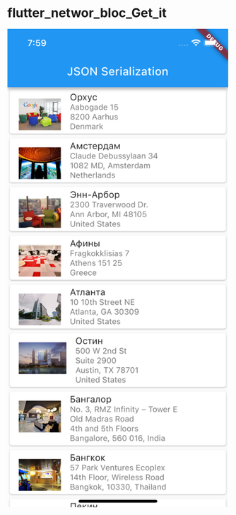 # flutter_networ_bloc_Get_it
<img src = "https://github.com/sergemalibu/flutter_network/blob/main/Simulator%20Screen%20Shot%20-%20iPhone%2014%20-%202023-05-26%20at%2019.59.11.png" width = "500"> 

